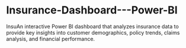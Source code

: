 # Insurance-Dashboard---Power-BI
InsuAn interactive Power BI dashboard that analyzes insurance data to provide key insights into customer demographics, policy trends, claims analysis, and financial performance. 
